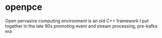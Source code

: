 # openpce
Open pervasive computing environment is an old C++ framework I put together in the late 90s promoting event and stream processing, pre-kafka era
